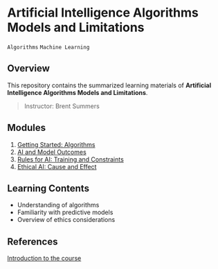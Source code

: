 # Artificial Intelligence Algorithms Models and Limitations

`Algorithms` `Machine Learning`

## Overview
This repository contains the summarized learning materials of **Artificial Intelligence Algorithms Models and Limitations**.

> Instructor: Brent Summers

## Modules
1. [Getting Started: Algorithms](./week01)
2. [AI and Model Outcomes]()
3. [Rules for AI: Training and Constraints]()
4. [Ethical AI: Cause and Effect]()

## Learning Contents
- Understanding of algorithms
- Familiarity with predictive models
- Overview of ethics considerations

## References
[Introduction to the course](https://www.coursera.org/learn/ai-algorithm-limitations?specialization=ethics-in-ai)
